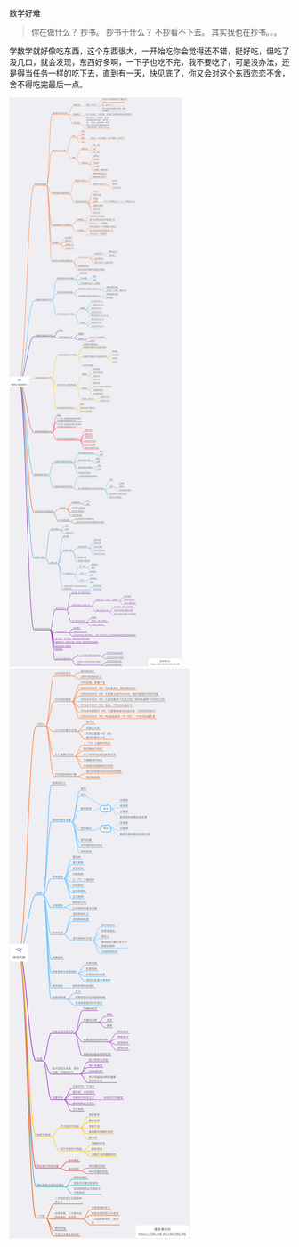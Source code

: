 数学好难
> 你在做什么？
> 抄书。
> 抄书干什么？
> 不抄看不下去。
> 其实我也在抄书。。。



学数学就好像吃东西，这个东西很大，一开始吃你会觉得还不错，挺好吃，但吃了没几口，就会发现，东西好多啊，一下子也吃不完，我不要吃了，可是没办法，还是得当任务一样的吃下去，直到有一天，快见底了，你又会对这个东西恋恋不舍，舍不得吃完最后一点。



<img src="./概率论与数理统计.png"/>

<img src="./线性代数.png"/>